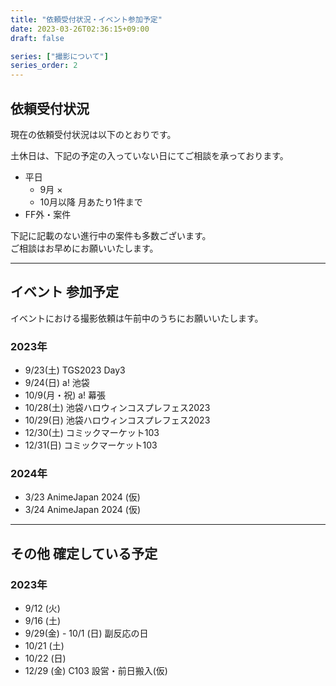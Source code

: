 ```yaml
---
title: "依頼受付状況・イベント参加予定"
date: 2023-03-26T02:36:15+09:00
draft: false

series: ["撮影について"]
series_order: 2
---
```


## 依頼受付状況

現在の依頼受付状況は以下のとおりです。  

土休日は、下記の予定の入っていない日にてご相談を承っております。
 
- 平日
  - 9月 ×
  - 10月以降 月あたり1件まで
- FF外・案件

下記に記載のない進行中の案件も多数ございます。  
ご相談はお早めにお願いいたします。

---

## イベント 参加予定

イベントにおける撮影依頼は午前中のうちにお願いいたします。

### 2023年

- 9/23(土) TGS2023 Day3 
- 9/24(日) a! 池袋
- 10/9(月・祝) a! 幕張
- 10/28(土) 池袋ハロウィンコスプレフェス2023
- 10/29(日) 池袋ハロウィンコスプレフェス2023
- 12/30(土) コミックマーケット103
- 12/31(日) コミックマーケット103

### 2024年

- 3/23 AnimeJapan 2024 (仮)
- 3/24 AnimeJapan 2024 (仮)

---

## その他 確定している予定

### 2023年

- 9/12 (火)
- 9/16 (土)
- 9/29(金) - 10/1 (日) 副反応の日
- 10/21 (土)
- 10/22 (日)
- 12/29 (金) C103 設営・前日搬入(仮)